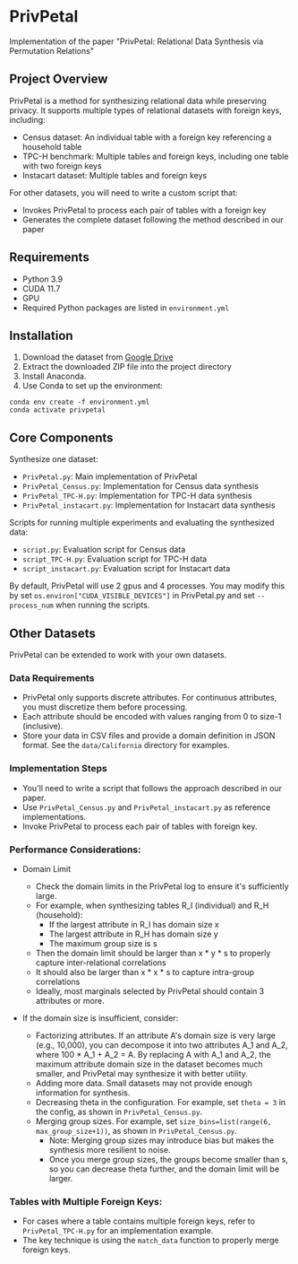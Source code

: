 # PrivPetal

Implementation of the paper "PrivPetal: Relational Data Synthesis via Permutation Relations"

## Project Overview

PrivPetal is a method for synthesizing relational data while preserving privacy. It supports multiple types of relational datasets with foreign keys, including:
- Census dataset: An individual table with a foreign key referencing a household table
- TPC-H benchmark: Multiple tables and foreign keys, including one table with two foreign keys
- Instacart dataset: Multiple tables and foreign keys

For other datasets, you will need to write a custom script that:
- Invokes PrivPetal to process each pair of tables with a foreign key
- Generates the complete dataset following the method described in our paper

## Requirements

- Python 3.9
- CUDA 11.7
- GPU
- Required Python packages are listed in `environment.yml`

## Installation


1. Download the dataset from [Google Drive](https://drive.google.com/file/d/1YI1aXsdhxPazHvVc8Ighg1jmx5ItpzrA/view?usp=sharing)
2. Extract the downloaded ZIP file into the project directory
3. Install Anaconda.
4. Use Conda to set up the environment:
```
conda env create -f environment.yml
conda activate privpetal
```

## Core Components

Synthesize one dataset:

- `PrivPetal.py`: Main implementation of PrivPetal
- `PrivPetal_Census.py`: Implementation for Census data synthesis
- `PrivPetal_TPC-H.py`: Implementation for TPC-H data synthesis
- `PrivPetal_instacart.py`: Implementation for Instacart data synthesis

Scripts for running multiple experiments and evaluating the synthesized data:

- `script.py`: Evaluation script for Census data
- `script_TPC-H.py`: Evaluation script for TPC-H data
- `script_instacart.py`: Evaluation script for Instacart data

By default, PrivPetal will use 2 gpus and 4 processes. You may modify this by set `os.environ["CUDA_VISIBLE_DEVICES"]` in PrivPetal.py and set `--process_num` when running the scripts.

## Other Datasets

PrivPetal can be extended to work with your own datasets.

### Data Requirements

- PrivPetal only supports discrete attributes. For continuous attributes, you must discretize them before processing.
- Each attribute should be encoded with values ranging from 0 to size-1 (inclusive).
- Store your data in CSV files and provide a domain definition in JSON format. See the `data/California` directory for examples.

### Implementation Steps

- You'll need to write a script that follows the approach described in our paper.
- Use `PrivPetal_Census.py` and `PrivPetal_instacart.py` as reference implementations.
- Invoke PrivPetal to process each pair of tables with foreign key.

### Performance Considerations:

- Domain Limit
    - Check the domain limits in the PrivPetal log to ensure it's sufficiently large.
    - For example, when synthesizing tables R_I (individual) and R_H (household):
        - If the largest attribute in R_I has domain size x
        - The largest attribute in R_H has domain size y
        - The maximum group size is s
    - Then the domain limit should be larger than x * y * s to properly capture inter-relational correlations
    - It should also be larger than x * x * s to capture intra-group correlations
    - Ideally, most marginals selected by PrivPetal should contain 3 attributes or more.

- If the domain size is insufficient, consider:
    - Factorizing attributes. If an attribute A's domain size is very large (e.g., 10,000), you can decompose it into two attributes A_1 and A_2, where 100 * A_1 + A_2 = A. By replacing A with A_1 and A_2, the maximum attribute domain size in the dataset becomes much smaller, and PrivPetal may synthesize it with better utility.
    - Adding more data. Small datasets may not provide enough information for synthesis.
    - Decreasing theta in the configuration. For example, set `theta = 3` in the config, as shown in `PrivPetal_Census.py`.
    - Merging group sizes. For example, set `size_bins=list(range(6, max_group_size+1))`, as shown in `PrivPetal_Census.py`.
        - Note: Merging group sizes may introduce bias but makes the synthesis more resilient to noise.
        - Once you merge group sizes, the groups become smaller than s, so you can decrease theta further, and the domain limit will be larger.

### Tables with Multiple Foreign Keys:

- For cases where a table contains multiple foreign keys, refer to `PrivPetal_TPC-H.py` for an implementation example.
- The key technique is using the `match_data` function to properly merge foreign keys.

